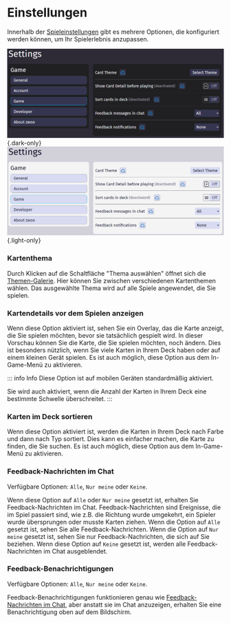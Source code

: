 # Einstellungen

Innerhalb der [Spieleinstellungen](https://zwoo.igd20.de/settings/game) gibt es mehrere Optionen, die konfiguriert werden können, um Ihr Spielerlebnis anzupassen.

![alt](../assets/games/settings/settings_dark.png){.dark-only}
![alt](../assets/games/settings/settings_light.png){.light-only}

### Kartenthema

Durch Klicken auf die Schaltfläche "Thema auswählen" öffnet sich die [Themen-Galerie](https://zwoo.igd20.de/themes/gallery). Hier können Sie zwischen verschiedenen Kartenthemen wählen. Das ausgewählte Thema wird auf alle Spiele angewendet, die Sie spielen.

### Kartendetails vor dem Spielen anzeigen

Wenn diese Option aktiviert ist, sehen Sie ein Overlay, das die Karte anzeigt, die Sie spielen möchten, bevor sie tatsächlich gespielt wird. In dieser Vorschau können Sie die Karte, die Sie spielen möchten, noch ändern. Dies ist besonders nützlich, wenn Sie viele Karten in Ihrem Deck haben oder auf einem kleinen Gerät spielen. Es ist auch möglich, diese Option aus dem In-Game-Menü zu aktivieren.

::: info Info
Diese Option ist auf mobilen Geräten standardmäßig aktiviert.

Sie wird auch aktiviert, wenn die Anzahl der Karten in Ihrem Deck eine bestimmte Schwelle überschreitet.
:::

### Karten im Deck sortieren

Wenn diese Option aktiviert ist, werden die Karten in Ihrem Deck nach Farbe und dann nach Typ sortiert. Dies kann es einfacher machen, die Karte zu finden, die Sie suchen. Es ist auch möglich, diese Option aus dem In-Game-Menü zu aktivieren.

### Feedback-Nachrichten im Chat

Verfügbare Optionen: `Alle`, `Nur meine` oder `Keine`.

Wenn diese Option auf `Alle` oder `Nur meine` gesetzt ist, erhalten Sie Feedback-Nachrichten im Chat. Feedback-Nachrichten sind Ereignisse, die im Spiel passiert sind, wie z.B. die Richtung wurde umgekehrt, ein Spieler wurde übersprungen oder musste Karten ziehen. Wenn die Option auf `Alle` gesetzt ist, sehen Sie alle Feedback-Nachrichten. Wenn die Option auf `Nur meine` gesetzt ist, sehen Sie nur Feedback-Nachrichten, die sich auf Sie beziehen. Wenn diese Option auf `Keine` gesetzt ist, werden alle Feedback-Nachrichten im Chat ausgeblendet.

### Feedback-Benachrichtigungen

Verfügbare Optionen: `Alle`, `Nur meine` oder `Keine`.

Feedback-Benachrichtigungen funktionieren genau wie [Feedback-Nachrichten im Chat](#feedback-nachrichten-im-chat), aber anstatt sie im Chat anzuzeigen, erhalten Sie eine Benachrichtigung oben auf dem Bildschirm.
